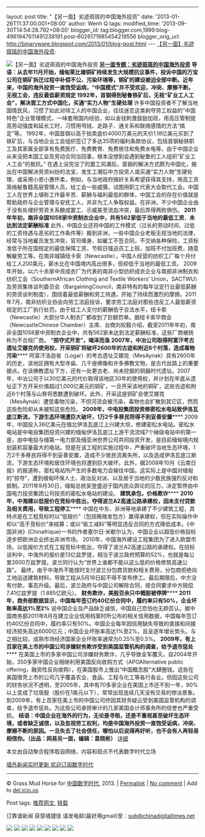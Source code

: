 ---
layout: post
title: "【另一面】劣迹斑斑的中国海外投资"
date: '2013-01-26T11:37:00.001+08:00'
author: Wenh Q
tags:
modified_time: '2013-09-30T14:54:28.792+08:00'
blogger_id: tag:blogger.com,1999:blog-4961947611491238191.post-6026171985454219556
blogger_orig_url: http://binaryware.blogspot.com/2013/01/blog-post.html ---
[【另一面】劣迹斑斑的中国海外投资](http://feedproxy.google.com/~r/chinagfwblog/~3/gyTER7wBQtc/):


![【另一面】劣迹斑斑的中国海外投资](http://img4.cache.netease.com/cnews/2013/1/25/201301250541176487c.jpg)
[**另一面专题：劣迹斑斑的中国海外投资**](http://view.163.com/special/reviews/chinaoverseasinvest0125.html)
**导语：**从去年11月开始，缅甸莱比塘铜矿持续发生大规模抗议事件，投诉中国的万宝公司在铜矿拆迁过程中补偿不公、污染环境等，铜矿的建设被迫全部中断。近年来，中国的海外投资一直饱受诟病，“中国模式”并不受欢迎，冲突、摩擦不断。
**无视工会，违反最低薪资规定**
**1992年，首钢得到秘鲁铁矿后，无视“矿业工人工会”，解决罢工方式中国化，买通****“****实力人物****”****生硬处理******
许多中国投资者不了解当地国情民风，习惯了如此对待工人的中国企业，往往迷恋这类剥夺劳工权益的“中国特色”企业管理模式，一味套用国内经验，如以金钱刺激鼓励加班，用高压管制提高劳动强度和延长工时，习惯用甩钱、走路子、通关系和联络感情的方法“搞定”等。
1992年，中国首钢以高于拍卖底价4000万美元的天价1.18亿美元买到了铁矿后，与当地企业工会组织签订了多达35项的福利条款协议，包括首钢秘铁职工及其家属全部享有免费医疗、免费教育、免费居住和免费水电等。由于中国企业从来没把本国工会及劳动合同当回事，根本没想到会遇到秘鲁的工人组织“矿业工人工会”的抵抗。”
在遇上没完没了的罢工风潮后，首钢的解决方式颇为中国化，搬出在中国解决劳资纠纷的法宝，发生工潮后中方投资人或买通“实力人物”生硬处理，或采用小恩小惠怀柔，例如，与当地政府搞好关系希望获得其支持，用高工资笼络秘鲁籍高层管理人员，给工会一些威慑，试图用职工代表大会取代工会。中国工人在世界上堪称工作最辛苦、薪酬与福利最低的群体，中国工会的存在价值就是帮助政府与企业管理与安抚工人，并非为工人争取权益。在非洲，不少中国企业由于没有处理好劳资关系酿成罢工、示威甚至流血冲突，最后弄得两败俱伤。
**2011年年初，南非全国1058家中资制衣企业中，共有562家低于当地的最低工资**，**未达到法定薪酬标准**
此外，中国企业还将中国的工作模式（过长的劳动时间、过低的工资待遇与恶劣的工作条件等）搬到非洲，一些中国企业老板无视当地的法律，经常与当地雇员发生冲突，官司缠身，如雇工不签合同，不交纳各种保险，工资标准低于所在国规定的最低保障工资，节假日强迫员工上班，加班不付加班费，随意解雇劳工等。在南非城镇纽卡索（Newcastle），中国人经营的纺织工厂每个月付给工人200美元，薪水比在中国境内高出很多，但却低于当地的最低工资。
2009年开始，以六十余家中资成衣厂为代表的南非小型纺织成衣企业与南部非洲制衣和纺织工会（SouthernAfrican
Clothing and Textile Workers’
Union，SACTWU）及劳资集体谈判委员会（BargainingCouncil，南非特有的每年议定行业最低薪酬的劳资谈判制度），围绕着最低薪酬和劳工待遇，开始了持续而激烈的摩擦。2011年7月，南非纺织业协会向劳工法庭投诉，要求劳工法庭对那些违反工人最低薪资规定的工厂执行处罚。由于给工人支付的薪酬低于合法水平，纽卡索（Newcastle）大部分华人制衣厂都收到了巨额罚单。据纽卡索华商会（NewcastleChinese
Chamber）主席、台商刘权毅介绍，截至2011年年初，南非全国1058家中资制衣企业中，共有562家未达到法定薪酬标准，这些厂商被统称为不合规厂商。
**“****掠夺式开发****”****，竭泽而渔******
**2007年，中冶公司取得阿富汗考古遗址艾娜克的使用权，开采铜矿将破坏2600年的古迹和附近6个村落，造成毒物污染******
阿富汗洛迦省（Logar）的考古遗址艾娜克（MesAynak）具有2600年的历史，该地区拥有大型寺庙、几千座佛像和许多佛教文物，是古代丝路上的重要据点。在该佛教遗址下方，还有一处更古老、尚未挖掘的铜器时代遗址。2007年，中冶公司于以30亿美元的代价取得该地区30年的使用权，并计划在年底从遗址正下方开采价值超过1,000亿美元的铜矿，一旦开采该地的铜矿，这些古迹和附近6个村落与山脊将悉数遭到破坏。此外，开采这座铜矿会使艾娜克（MesAynak）遭受毒物污染，不但河流会被污染，毒物也会扩散到其它区，然而这些危险却从未被知这些危险。
**2009年，中电投集团投资修密松水电站致伊洛瓦底江断流，下游生态环境遭巨大破坏，1万2千多移民将得不到妥善安置******
2009年，中国投入36亿美元在缅北伊洛瓦底江上兴建大坝，修建密松水电站。密松水电站是中电投集团投资兴建的缅甸伊洛瓦底江上游干流流域7个梯级电站中的第一座，由中电投与缅第一电力部及缅亚洲世界公司共同投资开发，是目前缅甸境内规划装机容量最大的电站。但是在该工程的实施过程中，严重破坏当地生态环境，1万2千多移民将得不到妥善安置，造成不少居民流离失所，以及造成伊洛瓦底江断流，下游生态环境和居住环境也将遭到巨大破坏。此外，据2008年10月《云南日报》的报道称，密松电站所产生的多数电力会输往中国。这实际上是中国对缅甸的“掠夺”，遭到缅甸环保人士、政治反对派、以及居于当地的少数民族强烈反对和抵制。2011年9月30日，缅甸总统吴登盛迫于国内民众舆论的压力，决定暂停由中国电力投资集团公司投资的密松水电站的建设。
**建筑承包，价格欺诈******
**2010年，中海建以低报价在竞标中胜出，夺得波兰A2高速公路承建权，因未支付贷款及相关费用，导致工程停工******
中国在中东、非洲等地承建了不少建筑工程，其特点是在工程竞标时以“低报价”（包括贿赂发包方）赢得承建权，但在实际操作中却以“高于竞标价”来结算；或以“偷工减料”等明显违反合同的方式降低成本。《中国非洲》(Chinafrique)一书的作者塞尔日·米歇尔认为，中国企业以超低价格投标逐步把欧洲企业挤出非洲市场。
2010年，中国海外建设工程集团为了进入欧盟市场，以低报价方式在工程竞标中胜出，夺得了波兰A2高速公路的承建权。在招标谈判中，中海外的报价是13亿兹罗提，相当于波兰政府预算的52%，也就是每公里2600万兹罗提。波兰同行认为“世界上谁都不能以这么低的价格修筑高速公路”。
最终，由于中海外不能按时支付波兰分包商货款和相关费用，分包商拒绝向工地运送建筑材料，导致工程从5月18日起不得不宣布停工。最后期限后，中方没有付款，事态升级。最后，波兰政府与中国公司解除合同，按合同要求中方赔偿7.41亿兹罗提（1.885亿欧元）。
**财务欺诈，美股百余只中概股被停牌******
**2011年，商务部数据显示，中国每年签订约40亿份合同中，履约率只有50%，企业坏账率高达1%至2%**
说中国企业及产品缺乏诚信，中国自己恐怕也无颜否认。据中国商务部2011年8月在建立企业信用档案时所公布的相关信用数据，中国每年签订约40亿份合同中，履约率只有50%。中国企业每年因信用缺失导致的直接和间接经济损失高达6000亿元；中国企业坏账率高达1%至2%，且呈逐年增长势头。与之相比较，成熟市场经济国家企业坏账率通常为0.25%至0.5%。
**2009年，有上百家在美上市的中国公司涉嫌财务欺诈受到美国监管机构的调查，给予退市惩处******
在美国上市的多家中国公司涉嫌财务欺诈，几乎导致全军覆灭。自2004年开始，350多家中国企业相继利用美国反向收购方式（APOAlternative
public
offering，融资性反向收购），在美国股市上推出“中国概念股”大肆圈钱。这些在美国借壳上市的公司几乎覆盖农业、食品、工程与化工等各行各业。但因这些公司的财务状况不透明，至2005年，其中有70多家企业在美国上市还不到一年，90%以上变成了垃圾股（股价在1美元以下），常常出现连续几天没有交易的惨淡景象。到2009年，有上百家在美上市的中国公司终因其财务疑云受到美国监管机构的调查，给予退市惩处。为这些公司承担审计的几家美国会计师事务所的信誉也严重受损。
**结语：**中国企业在海外的行为，无论是寻租，还是不重视甚至破坏生态环境，或者缺乏诚信，以及忽视劳工权利，均是中国海外投资一直饱受诟病，冲突、摩擦不断的原因。一旦失去了社会信任，哪怕以后说得再好听，也不会有人再轻易相信你。**（出品：网易另一面，编辑：袁晓彬）**
[详细](http://news.163.com/%E8%BF%91%E5%B9%B4%E6%9D%A5%EF%BC%8C%E4%B8%AD%E5%9B%BD%E7%9A%84%E6%B5%B7%E5%A4%96%E6%8A%95%E8%B5%84%E4%B8%80%E7%9B%B4%E9%A5%B1%E5%8F%97%E8%AF%9F%E7%97%85%EF%BC%8C%E2%80%9C%E4%B8%AD%E5%9B%BD%E6%A8%A1%E5%BC%8F%E2%80%9D%E5%9C%A8%E5%9B%BD%E5%A4%96%E5%B9%B6%E4%B8%8D%E5%8F%97%E6%AC%A2%E8%BF%8E%EF%BC%8C%E5%86%B2%E7%AA%81%E3%80%81%E6%91%A9%E6%93%A6%E4%B8%8D%E6%96%AD%E3%80%82)

本文由自动聚合程序取自网络，内容和观点不代表数字时代立场

[墙外新闻实时更新 欢迎订阅数字时代](http://eepurl.com/mstlf)









* * * * *

© Grass Mud Horse for [中国数字时代](https://meilizhongguo.biz/chinese),
2013. |
[Permalink](https://meilizhongguo.biz/chinese/2013/01/%e3%80%90%e5%8f%a6%e4%b8%80%e9%9d%a2%e3%80%91%e5%8a%a3%e8%bf%b9%e6%96%91%e6%96%91%e7%9a%84%e4%b8%ad%e5%9b%bd%e6%b5%b7%e5%a4%96%e6%8a%95%e8%b5%84/)
|
[No
comment](https://meilizhongguo.biz/chinese/2013/01/%e3%80%90%e5%8f%a6%e4%b8%80%e9%9d%a2%e3%80%91%e5%8a%a3%e8%bf%b9%e6%96%91%e6%96%91%e7%9a%84%e4%b8%ad%e5%9b%bd%e6%b5%b7%e5%a4%96%e6%8a%95%e8%b5%84/#comments)
|
Add to
[del.icio.us](http://del.icio.us/post?url=https://meilizhongguo.biz/chinese/2013/01/%e3%80%90%e5%8f%a6%e4%b8%80%e9%9d%a2%e3%80%91%e5%8a%a3%e8%bf%b9%e6%96%91%e6%96%91%e7%9a%84%e4%b8%ad%e5%9b%bd%e6%b5%b7%e5%a4%96%e6%8a%95%e8%b5%84/&title=%E3%80%90%E5%8F%A6%E4%B8%80%E9%9D%A2%E3%80%91%E5%8A%A3%E8%BF%B9%E6%96%91%E6%96%91%E7%9A%84%E4%B8%AD%E5%9B%BD%E6%B5%B7%E5%A4%96%E6%8A%95%E8%B5%84)


Post tags:
[推荐网文](https://meilizhongguo.biz/chinese/tag/%e6%8e%a8%e8%8d%90%e7%bd%91%e6%96%87/?category=19168),
[转载](https://meilizhongguo.biz/chinese/tag/%e8%bd%ac%e8%bd%bd/?category=19168)

订靠谱新闻 获穿墙捷径
请发电邮(最好用gmail)至：sub@chinadigitaltimes.net



[![](http://feeds.feedburner.com/~ff/chinagfwblog?d=yIl2AUoC8zA)](http://feeds.feedburner.com/~ff/chinagfwblog?a=gyTER7wBQtc:oSrRZcFaoQM:yIl2AUoC8zA)
[![](http://feeds.feedburner.com/~ff/chinagfwblog?i=gyTER7wBQtc:oSrRZcFaoQM:-BTjWOF_DHI)](http://feeds.feedburner.com/~ff/chinagfwblog?a=gyTER7wBQtc:oSrRZcFaoQM:-BTjWOF_DHI)
[![](http://feeds.feedburner.com/~ff/chinagfwblog?i=gyTER7wBQtc:oSrRZcFaoQM:F7zBnMyn0Lo)](http://feeds.feedburner.com/~ff/chinagfwblog?a=gyTER7wBQtc:oSrRZcFaoQM:F7zBnMyn0Lo)
[![](http://feeds.feedburner.com/~ff/chinagfwblog?i=gyTER7wBQtc:oSrRZcFaoQM:V_sGLiPBpWU)](http://feeds.feedburner.com/~ff/chinagfwblog?a=gyTER7wBQtc:oSrRZcFaoQM:V_sGLiPBpWU)
[![](http://feeds.feedburner.com/~ff/chinagfwblog?d=qj6IDK7rITs)](http://feeds.feedburner.com/~ff/chinagfwblog?a=gyTER7wBQtc:oSrRZcFaoQM:qj6IDK7rITs)
[![](http://feeds.feedburner.com/~ff/chinagfwblog?d=l6gmwiTKsz0)](http://feeds.feedburner.com/~ff/chinagfwblog?a=gyTER7wBQtc:oSrRZcFaoQM:l6gmwiTKsz0)
[![](http://feeds.feedburner.com/~ff/chinagfwblog?i=gyTER7wBQtc:oSrRZcFaoQM:gIN9vFwOqvQ)](http://feeds.feedburner.com/~ff/chinagfwblog?a=gyTER7wBQtc:oSrRZcFaoQM:gIN9vFwOqvQ)
[![](http://feeds.feedburner.com/~ff/chinagfwblog?d=TzevzKxY174)](http://feeds.feedburner.com/~ff/chinagfwblog?a=gyTER7wBQtc:oSrRZcFaoQM:TzevzKxY174)
![](http://feeds.feedburner.com/~r/chinagfwblog/~4/gyTER7wBQtc)

